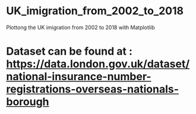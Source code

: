 # UK_imigration_from_2002_to_2018
Plottong the UK imigration from 2002 to 2018 with Matplotlib
# Dataset can be found at : https://data.london.gov.uk/dataset/national-insurance-number-registrations-overseas-nationals-borough
